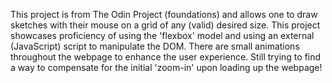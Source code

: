 This project is from The Odin Project (foundations) and allows one to draw sketches with
their mouse on a grid of any (valid) desired size. This project showcases proficiency of using the 'flexbox' model
and using an external (JavaScript) script to manipulate the DOM. There are small animations throughout the webpage to 
enhance the user experience. Still trying to find a way to compensate for the initial 'zoom-in' upon loading up 
the webpage!